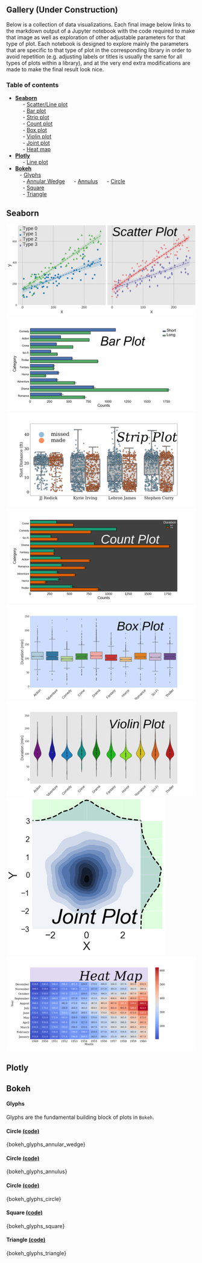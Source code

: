 ## Gallery (Under Construction)
Below is a collection of data visualizations. Each final image below links to the markdown output of a Jupyter notebook with the code required to make that image as well as exploration of other adjustable parameters for that type of plot. Each notebook is designed to explore mainly the parameters that are specific to that type of plot in the corresponding library in order to avoid repetition (e.g. adjusting labels or titles is usually the same for all types of plots within a library), and at the very end extra modifications are made to make the final result look nice.

### Table of contents 
- [**Seaborn**](#seaborn)  
&nbsp;&nbsp;&nbsp;&nbsp; - [Scatter/Line plot](#seaborn-lmplot)  
&nbsp;&nbsp;&nbsp;&nbsp; - [Bar plot](#seaborn-barplot)   
&nbsp;&nbsp;&nbsp;&nbsp; - [Strip plot](#seaborn-stripplot)   
&nbsp;&nbsp;&nbsp;&nbsp; - [Count plot](#seaborn-countplot)   
&nbsp;&nbsp;&nbsp;&nbsp; - [Box plot](#seaborn-boxplot)   
&nbsp;&nbsp;&nbsp;&nbsp; - [Violin plot](#seaborn-violinplot)   
&nbsp;&nbsp;&nbsp;&nbsp; - [Joint plot](#seaborn-jointplot)   
&nbsp;&nbsp;&nbsp;&nbsp; - [Heat map](#seaborn-heatmap)  
- [**Plotly**](#plotly)  
&nbsp;&nbsp;&nbsp;&nbsp; - [Line plot](#plotly-line)  
- [**Bokeh**](#bokeh)  
&nbsp;&nbsp; - [Glyphs](#bokeh-glyphs)  
&nbsp;&nbsp;&nbsp;&nbsp; - [Annular Wedge](#bokeh-glyphs-annular-wedge) 
&nbsp;&nbsp;&nbsp;&nbsp; - [Annulus](#bokeh-glyphs-annulus) 
&nbsp;&nbsp;&nbsp;&nbsp; - [Circle](#bokeh-glyphs-circle)  
&nbsp;&nbsp;&nbsp;&nbsp; - [Square](#bokeh-glyphs-square)  
&nbsp;&nbsp;&nbsp;&nbsp; - [Triangle](#bokeh-glyphs-triangle)  




<a name="seaborn"></a>
## Seaborn
<a name="seaborn-lmplot"></a>
[![png](visualizations/figures/lmplot.png)](../visualizations/seaborn/lmplot/lmplot)
<a name="seaborn-barplot"></a>
[![png](visualizations/figures/barplot.png)](../visualizations/seaborn/barplot/barplot)
<a name="seaborn-stripplot"></a>
[![png](visualizations/figures/stripplot.png)](../visualizations/seaborn/stripplot/stripplot)
<a name="seaborn-countplot"></a>
[![png](visualizations/figures/countplot.png)](../visualizations/seaborn/countplot/countplot)
<a name="seaborn-boxplot"></a>
[![png](visualizations/figures/boxplot.png)](../visualizations/seaborn/boxplot/boxplot)
<a name="seaborn-violinplot"></a>
[![png](visualizations/figures/violinplot.png)](../visualizations/seaborn/violinplot/violinplot)
<a name="seaborn-jointplot"></a>
[![png](visualizations/figures/jointplot.png)](../visualizations/seaborn/jointplot/jointplot)
<a name="seaborn-heatmap"></a>
[![png](visualizations/figures/heatmap.png)](../visualizations/seaborn/heatmap/heatmap)

<a name="plotly"></a>
## Plotly

<a name="plotly-line"></a>



<a name="bokeh"></a>
## Bokeh

#### Glyphs
Glyphs are the fundamental building block of plots in `Bokeh`.


<a name="bokeh-glyphs-annular-wedge"></a>
#### Circle [(code)](../visualizations/bokeh/glyphs/annular-wedge/annular_wedge)
{bokeh_glyphs_annular_wedge}

<a name="bokeh-glyphs-annulus"></a>
#### Circle [(code)](../visualizations/bokeh/glyphs/annulus/annulus)
{bokeh_glyphs_annulus}

<a name="bokeh-glyphs-circle"></a>
#### Circle [(code)](../visualizations/bokeh/glyphs/circle/circle)
{bokeh_glyphs_circle}

<a name="bokeh-glyphs-square"></a>
#### Square [(code)](../visualizations/bokeh/glyphs/square/square)
{bokeh_glyphs_square}

<a name="bokeh-glyphs-triangle"></a>
#### Triangle [(code)](../visualizations/bokeh/glyphs/triangle/triangle)
{bokeh_glyphs_triangle}
